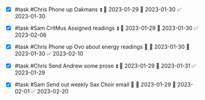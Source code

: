 - [x] #task #Chris Phone up Oakmans ⏫ 🛫 2023-01-29 📅 2023-01-30 ✅ 2023-01-30
- [x] #task #Sam CritMus Assigned readings ⏫ 🛫 2023-01-29 📅 2023-01-30 ✅ 2023-02-06
- [x] #task #Chris Phone up Ovo about energy readings 🔼 🛫 2023-01-30 📅 2023-01-30 ✅ 2023-02-10
- [x] #task #Chris Send Andrew some prose ⏫ 🛫 2023-01-29 📅 2023-01-31 ✅ 2023-01-29
- [x] #task #Sam Send out weekly Sax Choir email 🔼 🛫 2023-01-29 📅 2023-02-01 ✅ 2023-02-20

